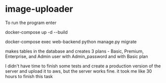 ﻿# image-uploader
 
To run the program enter

docker-compose up -d --build

docker-compose exec web-backend python manage.py migrate 

makes tables in the database and creates 3 plans - Basic, Premium, Enterprise, and Admin user with Admin_password and with Basic plan

I didn't have time to finish some tests and create a production version of the server and upload it to aws, but the server works fine.
it took me like 30 hours to finish this task
